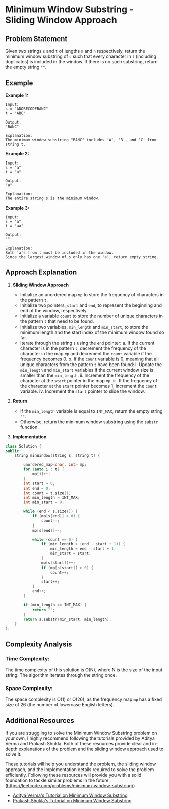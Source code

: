 # Minimum Window Substring - Sliding Window Approach

## Problem Statement

Given two strings `s` and `t` of lengths `m` and `n` respectively, return the minimum window substring of `s` such that every character in `t` (including duplicates) is included in the window. If there is no such substring, return the empty string `""`.

## Example

**Example 1:**

```
Input:
s = "ADOBECODEBANC"
t = "ABC"

Output:
"BANC"

Explanation:
The minimum window substring "BANC" includes 'A', 'B', and 'C' from string t.
```

**Example 2:**

```
Input:
s = "a"
t = "a"

Output:
"a"

Explanation:
The entire string s is the minimum window.
```

**Example 3:**

```
Input:
s = "a"
t = "aa"

Output:
""

Explanation:
Both 'a's from t must be included in the window.
Since the largest window of s only has one 'a', return empty string.
```

## Approach Explanation

1. **Sliding Window Approach**

   - Initialize an unordered map `mp` to store the frequency of characters in the pattern `t`.
   - Initialize two pointers, `start` and `end`, to represent the beginning and end of the window, respectively.
   - Initialize a variable `count` to store the number of unique characters in the pattern `t` that need to be found.
   - Initialize two variables, `min_length` and `min_start`, to store the minimum length and the start index of the minimum window found so far.
   - Iterate through the string `s` using the `end` pointer:
     a. If the current character is in the pattern `t`, decrement the frequency of the character in the map `mp` and decrement the `count` variable if the frequency becomes 0.
     b. If the `count` variable is 0, meaning that all unique characters from the pattern `t` have been found:
        i. Update the `min_length` and `min_start` variables if the current window size is smaller than the `min_length`.
        ii. Increment the frequency of the character at the `start` pointer in the map `mp`.
        iii. If the frequency of the character at the `start` pointer becomes 1, increment the `count` variable.
        iv. Increment the `start` pointer to slide the window.

2. **Return**

   - If the `min_length` variable is equal to `INT_MAX`, return the empty string `""`.
   - Otherwise, return the minimum window substring using the `substr` function.

3. **Implementation**

```cpp
class Solution {
public:
    string minWindow(string s, string t) {

        unordered_map<char, int> mp;
        for (auto i : t) {
            mp[i]++;
        }
        int start = 0;
        int end = 0;
        int count = t.size();
        int min_length = INT_MAX;
        int min_start = 0;

        while (end < s.size()) {
            if (mp[s[end]] > 0) {
                count--;
            }
            mp[s[end]]--;

            while (count == 0) {
                if (min_length > (end - start + 1)) {
                    min_length = end - start + 1;
                    min_start = start;
                }
                mp[s[start]]++;
                if (mp[s[start]] > 0) {
                    count++;
                }
                start++;
            }
            end++;
        }

        if (min_length == INT_MAX) {
            return "";
        }
        return s.substr(min_start, min_length);
    }
};
```

## Complexity Analysis

### Time Complexity:

The time complexity of this solution is O(N), where N is the size of the input string. The algorithm iterates through the string once.

### Space Complexity:

The space complexity is O(1) or O(26), as the frequency map `mp` has a fixed size of 26 (the number of lowercase English letters).

## Additional Resources

If you are struggling to solve the Minimum Window Substring problem on your own, I highly recommend following the tutorials provided by Aditya Verma and Prakash Shukla. Both of these resources provide clear and in-depth explanations of the problem and the sliding window approach used to solve it.

These tutorials will help you understand the problem, the sliding window approach, and the implementation details required to solve the problem efficiently. Following these resources will provide you with a solid foundation to tackle similar problems in the future.
                                                       (https://leetcode.com/problems/minimum-window-substring/)
- [Aditya Verma's Tutorial on Minimum Window Substring](https://youtu.be/iwv1llyN6mo?si=-GH40jrVkOtwNkDS)
- [Prakash Shukla's Tutorial on Minimum Window Substring](https://www.youtube.com/watch?v=nMaKzLWceFg)